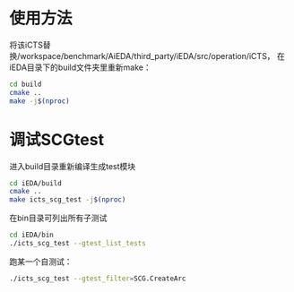 # 使用方法
将该iCTS替换/workspace/benchmark/AiEDA/third_party/iEDA/src/operation/iCTS，
在iEDA目录下的build文件夹里重新make：
```bash
cd build
cmake ..
make -j$(nproc)
```
# 调试SCGtest
进入build目录重新编译生成test模块
```bash
cd iEDA/build
cmake ..
make icts_scg_test -j$(nproc)
```
在bin目录可列出所有子测试
```bash
cd iEDA/bin
./icts_scg_test --gtest_list_tests
```
跑某一个自测试：
```bash
./icts_scg_test --gtest_filter=SCG.CreateArc
```